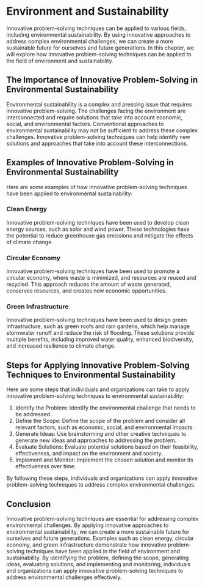 Environment and Sustainability
==================================================================================================

Innovative problem-solving techniques can be applied to various fields, including environmental sustainability. By using innovative approaches to address complex environmental challenges, we can create a more sustainable future for ourselves and future generations. In this chapter, we will explore how innovative problem-solving techniques can be applied to the field of environment and sustainability.

The Importance of Innovative Problem-Solving in Environmental Sustainability
----------------------------------------------------------------------------

Environmental sustainability is a complex and pressing issue that requires innovative problem-solving. The challenges facing the environment are interconnected and require solutions that take into account economic, social, and environmental factors. Conventional approaches to environmental sustainability may not be sufficient to address these complex challenges. Innovative problem-solving techniques can help identify new solutions and approaches that take into account these interconnections.

Examples of Innovative Problem-Solving in Environmental Sustainability
----------------------------------------------------------------------

Here are some examples of how innovative problem-solving techniques have been applied to environmental sustainability:

### Clean Energy

Innovative problem-solving techniques have been used to develop clean energy sources, such as solar and wind power. These technologies have the potential to reduce greenhouse gas emissions and mitigate the effects of climate change.

### Circular Economy

Innovative problem-solving techniques have been used to promote a circular economy, where waste is minimized, and resources are reused and recycled. This approach reduces the amount of waste generated, conserves resources, and creates new economic opportunities.

### Green Infrastructure

Innovative problem-solving techniques have been used to design green infrastructure, such as green roofs and rain gardens, which help manage stormwater runoff and reduce the risk of flooding. These solutions provide multiple benefits, including improved water quality, enhanced biodiversity, and increased resilience to climate change.

Steps for Applying Innovative Problem-Solving Techniques to Environmental Sustainability
----------------------------------------------------------------------------------------

Here are some steps that individuals and organizations can take to apply innovative problem-solving techniques to environmental sustainability:

1. Identify the Problem: Identify the environmental challenge that needs to be addressed.
2. Define the Scope: Define the scope of the problem and consider all relevant factors, such as economic, social, and environmental impacts.
3. Generate Ideas: Use brainstorming and other creative techniques to generate new ideas and approaches to addressing the problem.
4. Evaluate Solutions: Evaluate potential solutions based on their feasibility, effectiveness, and impact on the environment and society.
5. Implement and Monitor: Implement the chosen solution and monitor its effectiveness over time.

By following these steps, individuals and organizations can apply innovative problem-solving techniques to address complex environmental challenges.

Conclusion
----------

Innovative problem-solving techniques are essential for addressing complex environmental challenges. By applying innovative approaches to environmental sustainability, we can create a more sustainable future for ourselves and future generations. Examples such as clean energy, circular economy, and green infrastructure demonstrate how innovative problem-solving techniques have been applied in the field of environment and sustainability. By identifying the problem, defining the scope, generating ideas, evaluating solutions, and implementing and monitoring, individuals and organizations can apply innovative problem-solving techniques to address environmental challenges effectively.
